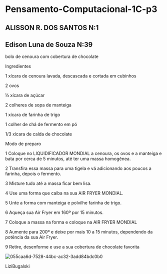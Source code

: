 # Pensamento-Computacional-1C-p3

## ALISSON R. DOS SANTOS N:1
## Edison Luna de Souza N:39

bolo de cenoura com cobertura de chocolate

Ingredientes

1 xícara de cenoura lavada, descascada e cortada em cubinhos

2 ovos

½ xícara de açúcar

2 colheres de sopa de manteiga

1 xícara de farinha de trigo

1 colher de chá de fermento em pó

1/3 xícara de calda de chocolate

Modo de preparo

1 Coloque no LIQUIDIFICADOR MONDIAL a cenoura, os ovos e a manteiga e bata por cerca de 5 minutos, até ter uma massa homogênea.

2 Transfira essa massa para uma tigela e vá adicionando aos poucos a farinha, depois o fermento.

3 Misture tudo até a massa ficar bem lisa.

4 Use uma forma que caiba na sua AIR FRYER MONDIAL.

5 Unte a forma com manteiga e polvilhe farinha de trigo.

6 Aqueça sua Air Fryer em 160º por 15 minutos.

7 Coloque a massa na forma e coloque na AIR FRYER MONDIAL

8 Aumente para 200º e deixe por mais 10 a 15 minutos, dependendo da potência da sua Air Fryer.

9 Retire, desenforme e use a sua cobertura de chocolate favorita

![055caa6d-7528-44bc-ac32-3add84bdc0b0](https://user-images.githubusercontent.com/106343905/184684473-a0631a46-0c41-4333-8854-42069392ca64.jpg)

LiziBugalski
